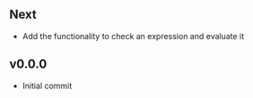 ## Next

- Add the functionality to check an expression and evaluate it

## v0.0.0

- Initial commit